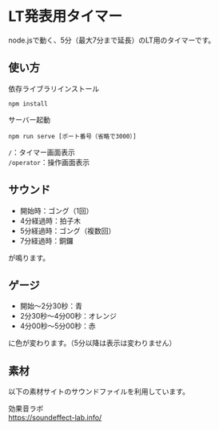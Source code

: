 # LT発表用タイマー

node.jsで動く、5分（最大7分まで延長）のLT用のタイマーです。

## 使い方

依存ライブラリインストール

```
npm install
```

サーバー起動

```
npm run serve [ポート番号（省略で3000）]
```

`/`：タイマー画面表示  
`/operator`：操作画面表示

## サウンド

+ 開始時：ゴング（1回）
+ 4分経過時：拍子木
+ 5分経過時：ゴング（複数回）
+ 7分経過時：銅鑼

が鳴ります。

## ゲージ

+ 開始～2分30秒：青
+ 2分30秒～4分00秒：オレンジ
+ 4分00秒～5分00秒：赤

に色が変わります。（5分以降は表示は変わりません）

## 素材

以下の素材サイトのサウンドファイルを利用しています。

効果音ラボ  
https://soundeffect-lab.info/
